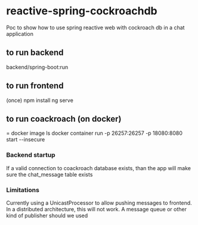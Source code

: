 # reactive-spring-cockroachdb
Poc to show how to use spring reactive web with cockroach db in a chat application

## to run backend
backend/spring-boot:run
## to run frontend
(once) npm install
ng serve

## to run coackroach (on docker)
<imageid> = docker image ls 
docker container run -p 26257:26257 -p 18080:8080 <imageid> start --insecure

### Backend startup
If a valid connection to coackroach database exists, than the app will make sure the chat_message table exists

### Limitations
Currently using a UnicastProcessor to allow pushing messages to frontend. 
In a distributed architecture, this will not work.
A message queue or other kind of publisher should we used